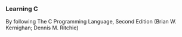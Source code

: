 ### Learning C

By following The C Programming Language, Second Edition (Brian W. Kernighan; Dennis M. Ritchie)
